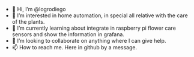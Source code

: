 - 👋 Hi, I’m @logrodiego
- 👀 I’m interested in home automation, in special all relative with the care of the plants.
- 🌱 I’m currently learning about integrate in raspberry pi flower care sensors and show the information in grafana.
- 💞️ I’m looking to collaborate on anything where I can give help.
- 📫 How to reach me. Here in github by a message.

<!---
logrodiego/logrodiego is a ✨ special ✨ repository because its `README.md` (this file) appears on your GitHub profile.
You can click the Preview link to take a look at your changes.
--->
